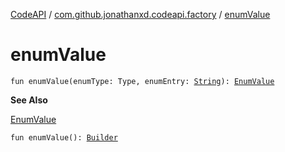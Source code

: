 [CodeAPI](../index.md) / [com.github.jonathanxd.codeapi.factory](index.md) / [enumValue](.)

# enumValue

`fun enumValue(enumType: Type, enumEntry: `[`String`](https://kotlinlang.org/api/latest/jvm/stdlib/kotlin/-string/index.html)`): `[`EnumValue`](../com.github.jonathanxd.codeapi.base/-enum-value/index.md)

**See Also**

[EnumValue](../com.github.jonathanxd.codeapi.base/-enum-value/index.md)

`fun enumValue(): `[`Builder`](../com.github.jonathanxd.codeapi.base/-enum-value/-builder/index.md)